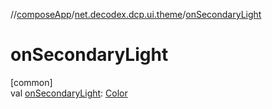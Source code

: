 //[composeApp](../../index.md)/[net.decodex.dcp.ui.theme](index.md)/[onSecondaryLight](on-secondary-light.md)

# onSecondaryLight

[common]\
val [onSecondaryLight](on-secondary-light.md): [Color](https://developer.android.com/reference/kotlin/androidx/compose/ui/graphics/Color.html)
